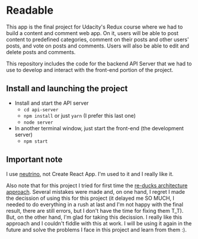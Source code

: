 # Readable

This app is the final project for Udacity's Redux course where we had to build a content and comment web app. On it, users will be able to post content to predefined categories, comment on their posts and other users' posts, and vote on posts and comments. Users will also be able to edit and delete posts and comments.

This repository includes the code for the backend API Server that we had to use to develop and interact with the front-end portion of the project.

## Install and launching the project

* Install and start the API server
  - `cd api-server`
  - `npm install` or just `yarn` (I prefer this last one)
  - `node server`
* In another terminal window, just start the front-end (the development server)
  - `npm start`

## Important note

I use [neutrino](https://neutrino.js.org/), not Create React App.
I'm used to it and I really like it.

Also note that for this project I tried for first time the
[re-ducks architecture approach](https://github.com/alexnm/re-ducks).
Several mistakes were made and, on one hand, I regret I made the decission of
using this for this project
(it delayed me SO MUCH, I needed to do everything in a rush at last and I'm not
happy with the final result, there are still errors, but I don't have the time
for fixing them T_T). But, on the other hand, I'm glad for taking this
decission. I really like this approach and I couldn't fiddle with this at work.
I will be using it again in the future and solve the problems I face in this
project and learn from them :).